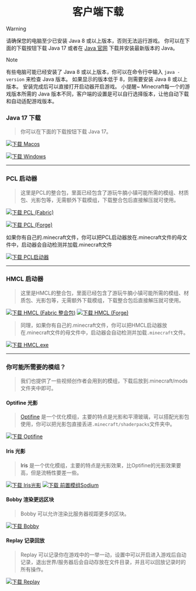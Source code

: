 <h1 align="center">客户端下载</h1>

> [!Warning]
>
> 请确保您的电脑至少已安装 Java 8 或以上版本，否则无法运行游戏。
> 你可以在下面的下载按钮下载 Java 17 或者在 [Java 官网](https://www.java.com/zh-CN/) 下载并安装最新版本的 Java。

> [!Note]
> 有些电脑可能已经安装了 Java 8 或以上版本，你可以在命令行中输入 `java -version` 来检查 Java 版本。
> 如果显示的版本低于 8，则需要安装 Java 8 或以上版本。
> 安装完成后可以直接打开启动器开启游戏。
> 小提醒~ Minecraft每一个的游戏版本所需的 Java 版本不同，客户端的设置是可以自行选择版本，让他自动下载和自动适配游戏版本。

### Java 17 下载

> 你可以在下面的下载按钮下载 Java 17。

[![下载 Macos](https://img.shields.io/badge/下载-JDK17%20Macos-gray?style=for-the-badge)](../jdk/jdk-17_macos-x64.dmg)

[![下载 Windows](https://img.shields.io/badge/下载-JDK17%20Windows-blue?style=for-the-badge)](../jdk/jdk-17_windows-x64_bin.exe)

---

### PCL 启动器

> 这里是PCL的整合包，里面已经包含了游玩牛腩小镇可能所需的模组、材质包、光影包等，无需额外下载模组，下载整合包后直接解压就可使用。

[![下载 PCL (Fabric)](https://img.shields.io/badge/下载-PCL%20(Fabric)-blue?style=for-the-badge)](../client/PCL_Fabric.rar)

[![下载 PCL (Forge)](https://img.shields.io/badge/下载-PCL%20(Forge)-blue?style=for-the-badge)](../client/PCL_Forge.rar)

<p>如果你有自己的.minecraft文件，你可以把PCL启动器放在.minecraft文件的母文件中，启动器会自动检测并加载.minecraft文件</p>

[![下载 PCL启动器](https://img.shields.io/badge/下载-PCL%20启动器-blue?style=for-the-badge)](../client/PlainCraftLauncher.exe)

---

### HMCL 启动器

> 这里是HMCL的整合包，里面已经包含了游玩牛腩小镇可能所需的模组、材质包、光影包等，无需额外下载模组，下载整合包后直接解压就可使用。

[![下载 HMCL (Fabric 整合包)](https://img.shields.io/badge/下载-HMCL%20(Fabric%20整合包)-green?style=for-the-badge)](../client/HMCL_Fabric整合包.zip)
[![下载 HMCL (Forge)](https://img.shields.io/badge/下载-HMCL%20(Forge)-green?style=for-the-badge)](../client/HMCL_Forge.rar)

> 同理，如果你有自己的.minecraft文件，你可以把HMCL启动器放在.minecraft文件的母文件中，启动器会自动检测并加载`.minecraft`文件。

[![下载 HMCL.exe](https://img.shields.io/badge/下载-HMCL.exe-green?style=for-the-badge)](../client/HMCL.exe)

---

### 你可能所需要的模组？

> 我们也提供了一些视频创作者会用到的模组，下载后放到.minecraft/mods文件夹中即可。

#### Optifine 光影

> <a href="https://optifine.net/home">Optifine</a> 是一个优化模组，主要的特点是光影和平滑玻璃，可以搭配光影包使用，你可以把光影包直接丢进`.minecraft/shaderpacks`文件夹中。

[![下载 Optifine](https://img.shields.io/badge/下载-Optifine-pink?style=for-the-badge)](../mod/OptiFine_1.20.1_HD_U_I6.jar)

#### Iris 光影

> <a herf="https://www.irisshaders.dev/">Iris </a>是一个优化模组，主要的特点是光影效果，比Optifine的光影效果要高，但是流畅性要差一些。

[![下载 Iris光影](https://img.shields.io/badge/下载-Iris-blue?style=for-the-badge)](../mod/Iris.jar)
[![下载 前置模组Sodium](https://img.shields.io/badge/下载-前置模组%20Sodium-red?style=for-the-badge)](../mod/Sodium.jar)

#### Bobby 渲染更远区块

> Bobby 可以允许渲染比服务器视距更多的区块。

[![下载 Bobby](https://img.shields.io/badge/下载-Bobby-red?style=for-the-badge)](../mod/[摄影视距用]bobby-5.0.1.jar)

#### Replay 记录回放

> Replay 可以记录你在游戏中的一举一动，设置中可以开启进入游戏后自动记录，退出世界/服务器后会自动存放在文件目录，并且可以回放记录时的所有操作。

[![下载 Replay](https://img.shields.io/badge/下载-Replay-red?style=for-the-badge)](../mod/[fabric]replaymod-1.20.1-2.6.13.jar)

